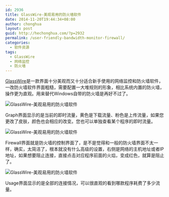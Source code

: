 ```yaml
---
id: 2936
title: GlassWire-美观易用的防火墙软件
date: 2014-11-20T19:44:34+08:00
author: chonghua
layout: post
guid: http://hechonghua.com/?p=2932
permalink: /user-friendly-bandwidth-monitor-firewall/
categories:
  - 软件资源
tags:
  - GlassWire
  - 网络监控
  - 防火墙
---
```

<a href="https://www.glasswire.com/" target="_blank">GlassWire</a>是一款界面十分美观而又十分适合新手使用的网络监控和防火墙软件，一改防火墙软件界面粗糙，需要配置一大堆规则的形象，相比系统内置的防火墙，操作更为直观。用来替代Windows自带的防火墙是再好不过了。

<!--more-->

![GlassWire-美观易用的防火墙软件](http://chonghua-1251666171.cos.ap-shanghai.myqcloud.com/glasswire.png) 

Graph界面显示的是当前的即时流量，黄色是下载流量、粉色是上传流量，如果您更改了皮肤，颜色也会相应的改变。您也可以单独查看某个程序的即时流量。

![GlassWire-美观易用的防火墙软件](http://chonghua-1251666171.cos.ap-shanghai.myqcloud.com/glasswire1.png) 

Firewall界面就是防火墙的控制界面了，是不是觉得和一般的防火墙界面不太一样，确实，太简洁了，根本就没有什么高级的设置，右侧是网络的主机地址或者IP地址，如果想要阻止连接，直接点击对应程序前面的火焰，变成红色，就算是阻止了。

![GlassWire-美观易用的防火墙软件](http://chonghua-1251666171.cos.ap-shanghai.myqcloud.com/glasswire2.png) 

Usage界面显示的是全部的连接情况，可以很直观的看到哪款程序耗费了多少流量。